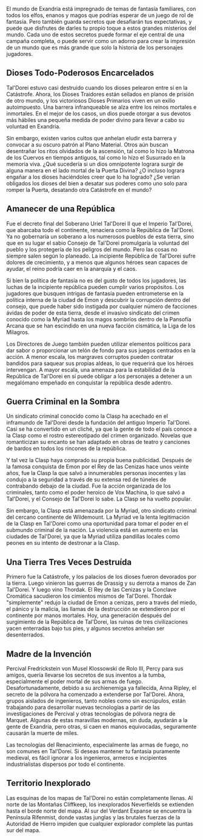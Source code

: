 El mundo de Exandria está impregnado de temas de fantasía familiares, con todos los elfos, enanos y magos que podrías esperar de un juego de rol de fantasía. Pero también guarda secretos que desafiarán tus expectativas, y puede que disfrutes de darles tu propio toque a estos grandes misterios del mundo. Cada uno de estos secretos puede formar el eje central de una campaña completa, o puede servir como un adorno para crear la impresión de un mundo que es más grande que solo la historia de los personajes jugadores.

## Dioses Todo-Poderosos Encarcelados

Tal'Dorei estuvo casi destruido cuando los dioses pelearon entre sí en la Catástrofe. Ahora, los Dioses Traidores están sellados en planos de prisión de otro mundo, y los victoriosos Dioses Primarios viven en un exilio autoimpuesto. Una barrera infranqueable se alza entre los reinos mortales e inmortales. En el mejor de los casos, un dios puede otorgar a sus devotos más hábiles una pequeña medida de poder divino para llevar a cabo su voluntad en Exandria.

Sin embargo, existen varios cultos que anhelan eludir esta barrera y convocar a su oscuro patrón al Plano Material. Otros aún buscan desentrañar los ritos olvidados de la ascensión, tal como lo hizo la Matrona de los Cuervos en tiempos antiguos, tal como lo hizo el Susurrado en la memoria viva. ¿Qué sucedería si un dios omnipotente lograra surgir de alguna manera en el lado mortal de la Puerta Divina? ¿O incluso lograra engañar a los dioses haciéndoles creer que lo ha logrado? ¿Se verían obligados los dioses del bien a desatar sus poderes como uno solo para romper la Puerta, desatando otra Catástrofe en el mundo?

## Amanecer de una República

Fue el decreto final del Soberano Uriel Tal'Dorei II que el Imperio Tal'Dorei, que abarcaba todo el continente, renaciera como la República de Tal'Dorei. Ya no gobernaría un soberano a los numerosos pueblos de esta tierra, sino que en su lugar el sabio Consejo de Tal'Dorei promulgaría la voluntad del pueblo y los protegería de los peligros del mundo. Pero las cosas no siempre salen según lo planeado. La incipiente República de Tal'Dorei sufre dolores de crecimiento, y a menos que algunos héroes sean capaces de ayudar, el reino podría caer en la anarquía y el caos.

Si bien la política de fantasía no es del gusto de todos los jugadores, las luchas de la incipiente república pueden cumplir varios propósitos. Los jugadores que busquen intrigas de fantasía pueden entrometerse en la política interna de la ciudad de Emon y descubrir la corrupción dentro del consejo, que puede haber sido instigada por cualquier número de facciones ávidas de poder de esta tierra, desde el invasivo sindicato del crimen conocido como la Myriad hasta los magos sombríos dentro de la Pansofía Arcana que se han escindido en una nueva facción cismática, la Liga de los Milagros.

Los Directores de Juego también pueden utilizar elementos políticos para dar sabor o proporcionar un telón de fondo para sus juegos centrados en la acción. A menor escala, los margraves corruptos pueden contratar bandidos para saquear sus propias aldeas, lo que requerirá que los héroes intervengan. A mayor escala, una amenaza para la estabilidad de la República de Tal'Dorei en sí puede obligar a los personajes a detener a un megalómano empeñado en conquistar la república desde adentro.

## Guerra Criminal en la Sombra

Un sindicato criminal conocido como la Clasp ha acechado en el inframundo de Tal'Dorei desde la fundación del antiguo Imperio Tal'Dorei. Casi se ha convertido en un cliché, ya que la gente de todo el país conoce a la Clasp como el rostro estereotipado del crimen organizado. Novelas que romanticizan su encanto se han adaptado en obras de teatro y canciones de bardos en todos los rincones de la república.

Y tal vez la Clasp haya comprado su propia buena publicidad. Después de la famosa conquista de Emon por el Rey de las Cenizas hace unos veinte años, fue la Clasp la que salvó a innumerables personas inocentes y las condujo a la seguridad a través de su extensa red de túneles de contrabando debajo de la ciudad. Fue la acción organizada de los criminales, tanto como el poder heroico de Vox Machina, lo que salvó a Tal'Dorei, y el Consejo de Tal'Dorei lo sabe. La Clasp se ha vuelto popular.

Sin embargo, la Clasp está amenazada por la Myriad, otro sindicato criminal del cercano continente de Wildemount. La Myriad ve la lenta legitimación de la Clasp en Tal'Dorei como una oportunidad para tomar el poder en el submundo criminal de la nación. La violencia está en aumento en las ciudades de Tal'Dorei, ya que la Myriad utiliza pandillas locales como peones en su intento de destronar a la Clasp.

## Una Tierra Tres Veces Destruída

Primero fue la Catástrofe, y los palacios de los dioses fueron devorados por la tierra. Luego vinieron las guerras de Drassig y su derrota a manos de Zan Tal'Dorei. Y luego vino Thordak. El Rey de las Cenizas y la Conclave Cromática sacudieron los cimientos mismos de Tal'Dorei. Thordak "simplemente" redujo la ciudad de Emon a cenizas, pero a través del miedo, el pánico y la malicia, las llamas de la destrucción se extendieron por el continente por manos mortales. Hoy, una generación después del surgimiento de la República de Tal'Dorei, las ruinas de tres civilizaciones yacen enterradas bajo tus pies, y algunos secretos anhelan ser desenterrados.

## Madre de la Invención

Percival Fredrickstein von Musel Klossowski de Rolo III, Percy para sus amigos, quería llevarse los secretos de sus inventos a la tumba, especialmente el poder mortal de sus armas de fuego. Desafortunadamente, debido a su archienemiga ya fallecida, Anna Ripley, el secreto de la pólvora ha comenzado a extenderse por Tal'Dorei. Ahora, grupos aislados de ingenieros, tanto nobles como sin escrúpulos, están trabajando para desarrollar nuevas tecnologías a partir de las investigaciones de Percival y otras tecnologías de pólvora negra de Marquet. Algunas de estas maravillas modernas, sin duda, ayudarán a la gente de Exandria, pero otras, si caen en manos equivocadas, seguramente causarán la muerte de miles.

Las tecnologías del Renacimiento, especialmente las armas de fuego, no son comunes en Tal'Dorei. Si deseas mantener tu fantasía puramente medieval, es fácil ignorar a los ingenieros, armeros e incipientes industrialistas dispersos por todo el continente.

## Territorio Inexplorado

Las esquinas de los mapas de Tal'Dorei no están completamente llenas. Al norte de las Montañas Cliffkeep, los inexplorados Neverfields se extienden hasta el borde norte del mapa. Al sur del Verdant Expanse se encuentra la Península Rifenmist, donde vastas junglas y las brutales fuerzas de la Autoridad de Hierro impiden que cualquier explorador complete las puntas sur del mapa.